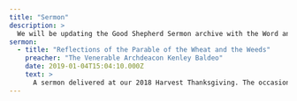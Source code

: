 ```yaml
---
title: "Sermon"
description: >
  We will be updating the Good Shepherd Sermon archive with the Word and Wisdom delivered from the pulpit at Good Shepherd and St Oswald by our parish priest and guest preachers. From high feast days to our regular services, memorials to special services we hope these sermons continue to inspire days, months, and years later.
sermon:
  - title: "Reflections of the Parable of the Wheat and the Weeds"
    preacher: "The Venerable Archdeacon Kenley Baldeo"
    date: 2019-01-04T15:04:10.000Z
    text: >
      A sermon delivered at our 2018 Harvest Thanksgiving. The occasion also marked the first Church Service at our newly restored Church building. The Archdeacon links the Parable of the Weeds to contemporary events including the issue of the appropriate strategy for crime and policing in Trinidad and Tobago.
---
```

